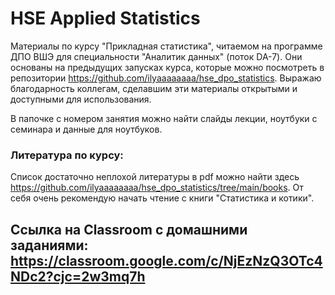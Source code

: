 # HSE Applied Statistics
Материалы по курсу "Прикладная статистика", читаемом на программе ДПО ВШЭ для специальности "Аналитик данных" (поток DA-7). Они основаны на предыдущих запусках курса, которые можно посмотреть в репозитории https://github.com/ilyaaaaaaaa/hse_dpo_statistics. Выражаю благодарность коллегам, сделавшим эти материалы открытыми и доступными для использования.

В папочке с номером занятия можно найти слайды лекции, ноутбуки с семинара и данные для ноутбуков.

### Литература по курсу:

Список достаточно неплохой литературы в pdf можно найти здесь https://github.com/ilyaaaaaaaa/hse_dpo_statistics/tree/main/books. От себя очень рекомендую начать чтение с книги "Статистика и котики".

## Ссылка на Classroom c домашними заданиями: https://classroom.google.com/c/NjEzNzQ3OTc4NDc2?cjc=2w3mq7h
